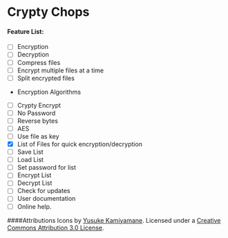 # Crypty Chops

#### Feature List:
* [ ] Encryption
* [ ] Decryption
* [ ] Compress files
* [ ] Encrypt multiple files at a time
* [ ] Split encrypted files
* Encryption Algorithms
 * [ ] Crypty Encrypt
 * [ ] No Password
 * [ ] Reverse bytes
 * [ ] AES
* [ ] Use file as key
* [X] List of Files for quick encryption/decryption
 * [ ] Save List
 * [ ] Load List
 * [ ] Set password for list
 * [ ] Encrypt List
 * [ ] Decrypt List
* [ ] Check for updates
* [ ] User documentation
* [ ] Online help.

####Attributions
Icons by [Yusuke Kamiyamane](http://p.yusukekamiyamane.com/). Licensed under a [Creative Commons Attribution 3.0 License](http://creativecommons.org/licenses/by/3.0/).
